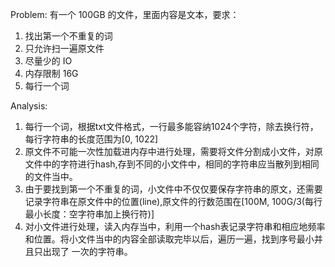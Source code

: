 Problem:
有一个 100GB 的文件，里面内容是文本，要求：
1. 找出第一个不重复的词
2. 只允许扫一遍原文件
3. 尽量少的 IO
4. 内存限制 16G
5. 每行一个词

Analysis:
1. 每行一个词，根据txt文件格式，一行最多能容纳1024个字符，除去换行符，每行字符串的长度范围为[0, 1022]
2. 原文件不可能一次性加载进内存中进行处理，需要将文件分割成小文件，对原文件中的字符进行hash,存到不同的小文件中，相同的字符串应当散列到相同的文件当中。
3. 由于要找到第一个不重复的词，小文件中不仅仅要保存字符串的原文，还需要记录字符串在原文件中的位置(line),原文件的行数范围在[100M, 100G/3(每行最小长度：空字符串加上换行符)]
4. 对小文件进行处理，读入内存当中，利用一个hash表记录字符串和相应地频率和位置。将小文件当中的内容全部读取完毕以后，遍历一遍，找到序号最小并且只出现了
一次的字符串。